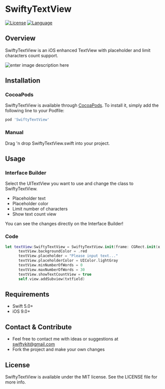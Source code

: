# SwiftyTextView

[![License](https://img.shields.io/:license-mit-blue.svg)](https://doge.mit-license.org)
[![Language](https://img.shields.io/badge/language-swift-orange.svg?style=flat)](https://developer.apple.com/swift)

## Overview

SwiftyTextView is an iOS enhanced TextView with placeholder and limit characters count support.

![enter image description here](https://raw.githubusercontent.com/SwiftyKit/SwiftyTextView/master/Images/screenshot.gif)
 
 
## Installation
 
### CocoaPods 

SwiftyTextView is available through [CocoaPods](http://cocoapods.org). To install
it, simply add the following line to your Podfile:

```ruby
pod 'SwiftyTextView'
```

### Manual

Drag 'n drop SwiftyTextView.swift into your project.
 

## Usage 

### Interface Builder 

Select the UITextView you want to use and change the class to SwiftyTextView.


 - Placeholder text
 - Placeholder color
 - Limit number of characters
 - Show text count view

You can see the changes directly on the Interface Builder!

### Code
 
```swift
let textView:SwiftyTextView = SwiftyTextView.init(frame: CGRect.init(x: X, y: Y, width: WIDTH, height: HEIGHT))
      textView.backgroundColor = .red
      textView.placeholder = "Please input text..."
      textView.placeholderColor = UIColor.lightGray
      textView.minNumberOfWords = 0
      textView.maxNumberOfWords = 30
      textView.showTextCountView = true
      self.view.addSubview(txtfield)
```

## Requirements
- Swift 5.0+
- iOS 9.0+

## Contact & Contribute

 - Feel free to contact me with ideas or suggestions at swiftykit@gmail.com
 - Fork the project and make your own changes

 
## License

SwiftyTextView is available under the MIT license. See the LICENSE file for more info.
